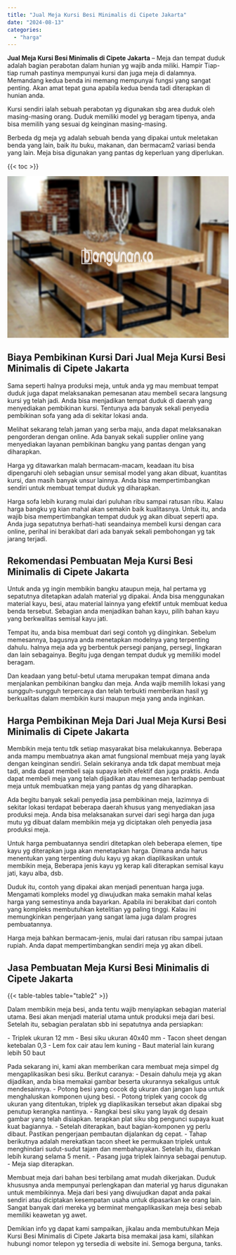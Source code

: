```yaml
---
title: "Jual Meja Kursi Besi Minimalis di Cipete Jakarta"
date: "2024-08-13"
categories: 
  - "harga"
---
```


**Jual Meja Kursi Besi Minimalis di Cipete Jakarta** – Meja dan tempat duduk adalah bagian perabotan dalam hunian yg wajib anda miliki. Hampir Tiap-tiap rumah pastinya mempunyai kursi dan juga meja di dalamnya. Memandang kedua benda ini memang mempunyai fungsi yang sangat penting. Akan amat tepat guna apabila kedua benda tadi diterapkan di hunian anda.

Kursi sendiri ialah sebuah perabotan yg digunakan sbg area duduk oleh masing-masing orang. Duduk memiliki model yg beragam tipenya, anda bisa memilih yang sesuai dg keinginan masing-masing.

Berbeda dg meja yg adalah sebuah benda yang dipakai untuk meletakan benda yang lain, baik itu buku, makanan, dan bermacam2 variasi benda yang lain. Meja bisa digunakan yang pantas dg keperluan yang diperlukan.

{{< toc >}}

![Jual Meja Kursi Besi Minimalis di Cipete Jakarta](/images/jual-meja-besi-murah32.png)

## Biaya Pembikinan Kursi Dari Jual Meja Kursi Besi Minimalis di Cipete Jakarta

Sama seperti halnya produksi meja, untuk anda yg mau membuat tempat duduk juga dapat melaksanakan pemesanan atau membeli secara langsung kursi yg telah jadi. Anda bisa menjadikan tempat duduk di daerah yang menyediakan pembikinan kursi. Tentunya ada banyak sekali penyedia pembikinan sofa yang ada di sekitar lokasi anda.

Melihat sekarang telah jaman yang serba maju, anda dapat melaksanakan pengorderan dengan online. Ada banyak sekali supplier online yang menyediakan layanan pembikinan bangku yang pantas dengan yang diharapkan.

Harga yg ditawarkan malah bermacam-macam, keadaan itu bisa dipengaruhi oleh sebagian unsur semisal model yang akan dibuat, kuantitas kursi, dan masih banyak unsur lainnya. Anda bisa mempertimbangkan sendiri untuk membuat tempat duduk yg diharapkan.

Harga sofa lebih kurang mulai dari puluhan ribu sampai ratusan ribu. Kalau harga bangku yg kian mahal akan semakin baik kualitasnya. Untuk itu, anda wajib bisa mempertimbangkan tempat duduk yg akan dibuat seperti apa. Anda juga sepatutnya berhati-hati seandainya membeli kursi dengan cara online, perihal ini berakibat dari ada banyak sekali pembohongan yg tak jarang terjadi.

## Rekomendasi Pembuatan Meja Kursi Besi Minimalis di Cipete Jakarta

Untuk anda yg ingin membikin bangku ataupun meja, hal pertama yg sepatutnya ditetapkan adalah material yg dipakai. Anda bisa menggunakan material kayu, besi, atau material lainnya yang efektif untuk membuat kedua benda tersebut. Sebagian anda menjadikan bahan kayu, pilih bahan kayu yang berkwalitas semisal kayu jati.

Tempat itu, anda bisa membuat dari segi contoh yg diinginkan. Sebelum memesannya, bagusnya anda menetapkan modelnya yang terpenting dahulu. halnya meja ada yg berbentuk persegi panjang, persegi, lingkaran dan lain sebagainya. Begitu juga dengan tempat duduk yg memiliki model beragam.

Dan keadaan yang betul-betul utama merupakan tempat dimana anda menjalankan pembikinan bangku dan meja. Anda wajib memilih lokasi yang sungguh-sungguh terpercaya dan telah terbukti memberikan hasil yg berkualitas dalam membikin kursi maupun meja yang anda inginkan.

## Harga Pembikinan Meja Dari Jual Meja Kursi Besi Minimalis di Cipete Jakarta

Membikin meja tentu tdk setiap masyarakat bisa melakukannya. Beberapa anda mampu membuatnya akan amat fungsional membuat meja yang layak dengan keinginan sendiri. Selain sekiranya anda tdk dapat membuat meja tadi, anda dapat membeli saja supaya lebih efektif dan juga praktis. Anda dapat membeli meja yang telah dijadikan atau memesan terhadap pembuat meja untuk membuatkan meja yang pantas dg yang diharapkan.

Ada begitu banyak sekali penyedia jasa pembikinan meja, lazimnya di sekitar lokasi terdapat beberapa daerah khusus yang menyediakan jasa produksi meja. Anda bisa melaksanakan survei dari segi harga dan juga mutu yg dibuat dalam membikin meja yg diciptakan oleh penyedia jasa produksi meja.

Untuk harga pembuatannya sendiri ditetapkan oleh beberapa elemen, tipe kayu yg diterapkan juga akan menetapkan harga. Dimana anda harus menentukan yang terpenting dulu kayu yg akan diaplikasikan untuk membikin meja, Beberapa jenis kayu yg kerap kali diterapkan semisal kayu jati, kayu alba, dsb.

Duduk itu, contoh yang dipakai akan menjadi penentuan harga juga. Mengamati kompleks model yg diwujudkan maka semakin mahal kelas harga yang semestinya anda bayarkan. Apabila ini berakibat dari contoh yang kompleks membutuhkan ketelitian yg paling tinggi. Kalau ini memungkinkan pengerjaan yang sangat lama juga dalam progres pembuatannya.

Harga meja bahkan bermacam-jenis, mulai dari ratusan ribu sampai jutaan rupiah. Anda dapat mempertimbangkan sendiri meja yg akan dibeli.

## Jasa Pembuatan Meja Kursi Besi Minimalis di Cipete Jakarta

{{< table-tables table="table2" >}}

Dalam membikin meja besi, anda tentu wajib menyiapkan sebagian material utama. Besi akan menjadi material utama untuk produksi meja dari besi. Setelah itu, sebagian peralatan sbb ini sepatutnya anda persiapkan:

\- Triplek ukuran 12 mm - Besi siku ukuran 40x40 mm - Tacon sheet dengan ketebalan 0,3 - Lem fox cair atau lem kuning - Baut material lain kurang lebih 50 baut

Pada sekarang ini, kami akan memberikan cara membuat meja simpel dg mengaplikasikan besi siku. Berikut caranya: - Desain dahulu meja yg akan dijadikan, anda bisa memakai gambar beserta ukurannya sekaligus untuk mendesainnya. - Potong besi yang cocok dg ukuran dan jangan lupa untuk menghaluskan komponen ujung besi. - Potong triplek yang cocok dg ukuran yang ditentukan, triplek yg diaplikasikan tersebut akan dipakai sbg penutup kerangka nantinya. - Rangkai besi siku yang layak dg desain gambar yang telah disiapkan. terapkan plat siku sbg pengunci supaya kuat kuat bagiannya. - Setelah diterapkan, baut bagian-komponen yg perlu dibaut. Pastikan pengerjaan pembautan dijalankan dg cepat. - Tahap berikutnya adalah merekatkan tacon sheet ke permukaan triplek untuk menghindari sudut-sudut tajam dan membahayakan. Setelah itu, diamkan lebih kurang selama 5 menit. - Pasang juga triplek lainnya sebagai penutup. - Meja siap diterapkan.

Membuat meja dari bahan besi terbilang amat mudah dikerjakan. Duduk khususnya anda mempunyai perlengkapan dan material yg harus digunakan untuk membikinnya. Meja dari besi yang diwujudkan dapat anda pakai sendiri atau diciptakan kesempatan usaha untuk dipasarkan ke orang lain. Sangat banyak dari mereka yg berminat mengaplikasikan meja besi sebab memiliki keawetan yg awet.

Demikian info yg dapat kami sampaikan, jikalau anda membutuhkan Meja Kursi Besi Minimalis di Cipete Jakarta bisa memakai jasa kami, silahkan hubungi nomor telepon yg tersedia di website ini. Semoga berguna, tanks.
